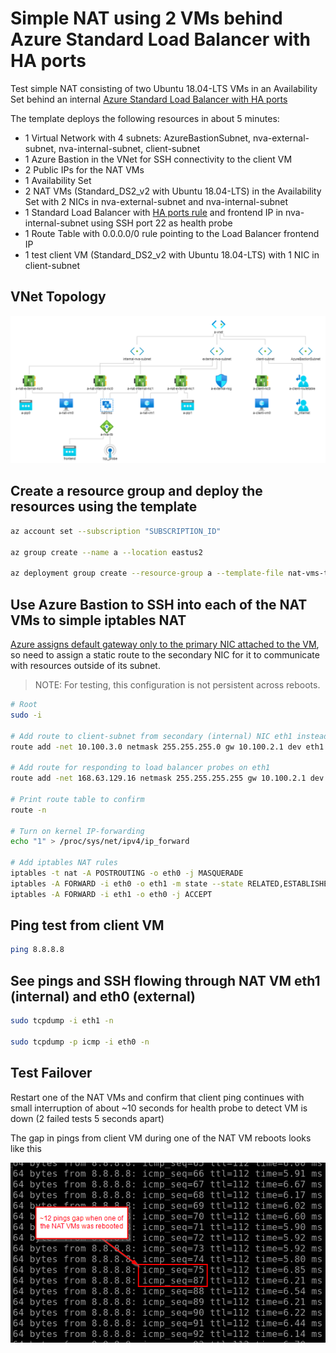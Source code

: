 # Simple NAT using 2 VMs behind Azure Standard Load Balancer with HA ports

Test simple NAT consisting of two Ubuntu 18.04-LTS VMs in an Availability Set behind an internal [Azure Standard Load Balancer with HA ports](https://docs.microsoft.com/en-us/azure/load-balancer/load-balancer-ha-ports-overview)

The template deploys the following resources in about 5 minutes:

* 1 Virtual Network with 4 subnets: AzureBastionSubnet, nva-external-subnet, nva-internal-subnet, client-subnet
* 1 Azure Bastion in the VNet for SSH connectivity to the client VM
* 2 Public IPs for the NAT VMs
* 1 Availability Set
* 2 NAT VMs (Standard_DS2_v2 with Ubuntu 18.04-LTS) in the Availability Set with 2 NICs in nva-external-subnet and nva-internal-subnet
* 1 Standard Load Balancer with [HA ports rule](https://docs.microsoft.com/en-us/azure/load-balancer/load-balancer-ha-ports-overview) and frontend IP in nva-internal-subnet using SSH port 22 as health probe
* 1 Route Table with 0.0.0.0/0 rule pointing to the Load Balancer frontend IP
* 1 test client VM (Standard_DS2_v2 with Ubuntu 18.04-LTS) with 1 NIC in client-subnet

## VNet Topology

![VNet Topology](images/nat-vms-topology.png)

## Create a resource group and deploy the resources using the template

```bash
az account set --subscription "SUBSCRIPTION_ID"

az group create --name a --location eastus2

az deployment group create --resource-group a --template-file nat-vms-template.json --parameters prefix=a
```

## Use Azure Bastion to SSH into each of the NAT VMs to simple iptables NAT

[Azure assigns default gateway only to the primary NIC attached to the VM](https://docs.microsoft.com/en-us/azure/virtual-machines/windows/multiple-nics#configure-guest-os-for-multiple-nics), so need to assign a static route to the secondary NIC for it to communicate with resources outside of its subnet.

> NOTE: For testing, this configuration is not persistent across reboots.

```bash
# Root
sudo -i

# Add route to client-subnet from secondary (internal) NIC eth1 instead of primary (external) NIC eth0
route add -net 10.100.3.0 netmask 255.255.255.0 gw 10.100.2.1 dev eth1

# Add route for responding to load balancer probes on eth1
route add -net 168.63.129.16 netmask 255.255.255.255 gw 10.100.2.1 dev eth1

# Print route table to confirm
route -n

# Turn on kernel IP-forwarding
echo "1" > /proc/sys/net/ipv4/ip_forward

# Add iptables NAT rules
iptables -t nat -A POSTROUTING -o eth0 -j MASQUERADE
iptables -A FORWARD -i eth0 -o eth1 -m state --state RELATED,ESTABLISHED -j ACCEPT
iptables -A FORWARD -i eth1 -o eth0 -j ACCEPT
```

## Ping test from client VM

```bash
ping 8.8.8.8
```

## See pings and SSH flowing through NAT VM eth1 (internal) and eth0 (external)

```bash
sudo tcpdump -i eth1 -n

sudo tcpdump -p icmp -i eth0 -n
```

## Test Failover

Restart one of the NAT VMs and confirm that client ping continues with small interruption of about ~10 seconds for health probe to detect VM is down (2 failed tests 5 seconds apart)

The gap in pings from client VM during one of the NAT VM reboots looks like this

![Ping Gap](images/ping-gap.png)